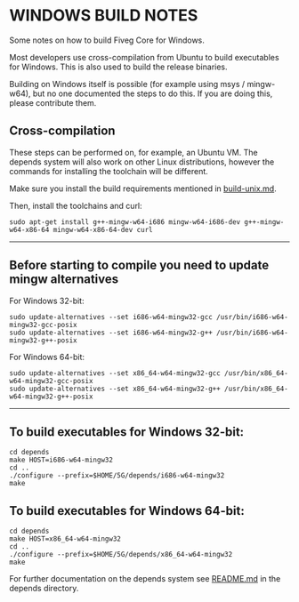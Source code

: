 WINDOWS BUILD NOTES
====================

Some notes on how to build Fiveg Core for Windows.

Most developers use cross-compilation from Ubuntu to build executables for
Windows. This is also used to build the release binaries.

Building on Windows itself is possible (for example using msys / mingw-w64),
but no one documented the steps to do this. If you are doing this, please contribute them.

Cross-compilation
-------------------

These steps can be performed on, for example, an Ubuntu VM. The depends system
will also work on other Linux distributions, however the commands for
installing the toolchain will be different.

Make sure you install the build requirements mentioned in
[build-unix.md](/doc/build-unix.md).

Then, install the toolchains and curl:

    sudo apt-get install g++-mingw-w64-i686 mingw-w64-i686-dev g++-mingw-w64-x86-64 mingw-w64-x86-64-dev curl

*******************
Before starting to compile you need to update mingw alternatives
-------------
For Windows 32-bit:

    sudo update-alternatives --set i686-w64-mingw32-gcc /usr/bin/i686-w64-mingw32-gcc-posix
    sudo update-alternatives --set i686-w64-mingw32-g++ /usr/bin/i686-w64-mingw32-g++-posix

For Windows 64-bit:

    sudo update-alternatives --set x86_64-w64-mingw32-gcc /usr/bin/x86_64-w64-mingw32-gcc-posix
    sudo update-alternatives --set x86_64-w64-mingw32-g++ /usr/bin/x86_64-w64-mingw32-g++-posix

********************

To build executables for Windows 32-bit:
------------------

    cd depends
    make HOST=i686-w64-mingw32 
    cd ..
    ./configure --prefix=$HOME/5G/depends/i686-w64-mingw32
    make

To build executables for Windows 64-bit:
------------------

    cd depends
    make HOST=x86_64-w64-mingw32
    cd ..
    ./configure --prefix=$HOME/5G/depends/x86_64-w64-mingw32
    make


For further documentation on the depends system see [README.md](../depends/README.md) in the depends directory.

